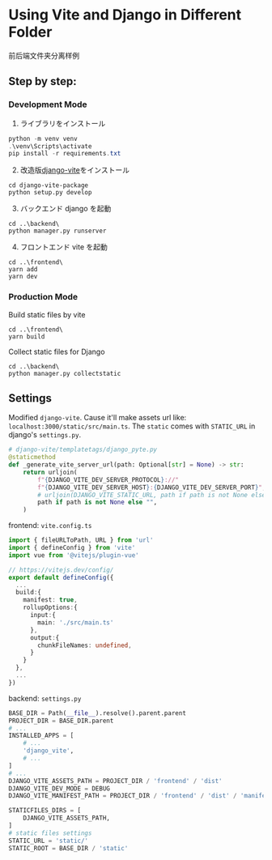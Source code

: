 # Using Vite and Django in Different Folder

前后端文件夹分离样例

## Step by step:

### Development Mode

1. ライブラリをインストール

```powershell
python -m venv venv
.\venv\Scripts\activate
pip install -r requirements.txt
```

2. 改造版[django-vite](https://github.com/MrBin99/django-vite)をインストール

```
cd django-vite-package
python setup.py develop
```

3. バックエンド django を起動

```
cd ..\backend\
python manager.py runserver
```

4. フロントエンド vite を起動

```
cd ..\frontend\
yarn add
yarn dev
```

### Production Mode

Build static files by vite

```
cd ..\frontend\
yarn build
```

Collect static files for Django

```
cd ..\backend\
python manager.py collectstatic
```

## Settings

Modified `django-vite`. Cause it'll make assets url like: `localhost:3000/static/src/main.ts`. The `static` comes with `STATIC_URL` in django's `settings.py`.

```python
# django-vite/templatetags/django_pyte.py
@staticmethod
def _generate_vite_server_url(path: Optional[str] = None) -> str:
    return urljoin(
        f"{DJANGO_VITE_DEV_SERVER_PROTOCOL}://"
        f"{DJANGO_VITE_DEV_SERVER_HOST}:{DJANGO_VITE_DEV_SERVER_PORT}",
        # urljoin(DJANGO_VITE_STATIC_URL, path if path is not None else ""),
        path if path is not None else "",
    )
```

frontend: `vite.config.ts`
```ts
import { fileURLToPath, URL } from 'url'
import { defineConfig } from 'vite'
import vue from '@vitejs/plugin-vue'

// https://vitejs.dev/config/
export default defineConfig({
  ...
  build:{
    manifest: true,
    rollupOptions:{
      input:{
        main: './src/main.ts'
      },
      output:{
        chunkFileNames: undefined,
      }
    }
  },
  ...
})
```

backend: `settings.py`
```py
BASE_DIR = Path(__file__).resolve().parent.parent
PROJECT_DIR = BASE_DIR.parent
# ...
INSTALLED_APPS = [
    # ...
    'django_vite',
    # ...
]
# ...
DJANGO_VITE_ASSETS_PATH = PROJECT_DIR / 'frontend' / 'dist'
DJANGO_VITE_DEV_MODE = DEBUG
DJANGO_VITE_MANIFEST_PATH = PROJECT_DIR / 'frontend' / 'dist' / 'manifest.json'

STATICFILES_DIRS = [
    DJANGO_VITE_ASSETS_PATH,
]
# static files settings 
STATIC_URL = 'static/'
STATIC_ROOT = BASE_DIR / 'static'
```


